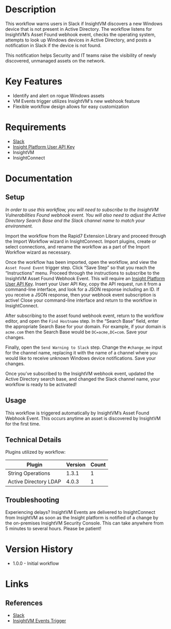 # Description

This workflow warns users in Slack if InsightVM discovers a new Windows device that is not present in Active Directory. The workflow listens for InsightVM’s Asset Found webhook event, checks the operating system, attempts to look up Windows devices in Active Directory, and posts a notification in Slack if the device is not found.

This notification helps Security and IT teams raise the visibility of newly discovered, unmanaged assets on the network.

# Key Features

* Identify and alert on rogue Windows assets
* VM Events trigger utilizes InsightVM's new webhook feature
* Flexible workflow design allows for easy customization

# Requirements

* [Slack](https://insightconnect.help.rapid7.com/docs/configure-slack-for-chatops)
* [Insight Platform User API Key](https://docs.rapid7.com/insight/managing-platform-api-keys#generating-a-user-key)
* InsightVM
* InsightConnect

# Documentation

## Setup

*In order to use this workflow, you will need to subscribe to the InsightVM Vulnerabilities Found webhook event. You will also need to adjust the Active Directory Search Base and the Slack channel name to match your environment.*

Import the workflow from the Rapid7 Extension Library and proceed through the Import Workflow wizard in InsightConnect. Import plugins, create or select connections, and rename the workflow as a part of the Import Workflow wizard as necessary.

Once the workflow has been imported, open the workflow, and view the `Asset Found Event` trigger step. Click “Save Step” so that you reach the “Instructions” menu. Proceed through the instructions to subscribe to the InsightVM Asset Found Webhook Event. This will require an [Insight Platform User API Key](https://docs.rapid7.com/insight/managing-platform-api-keys#generating-a-user-key). Insert your User API Key, copy the API request, run it from a command-line interface, and look for a JSON response including an ID. If you receive a JSON response, then your webhook event subscription is active! Close your command-line interface and return to the workflow in InsightConnect.

After subscribing to the asset found webhook event, return to the workflow editor, and open the `Find Hostname` step. In the “Search Base” field, enter the appropriate Search Base for your domain. For example, if your domain is `acme.com` then the Search Base would be `DC=acme,DC=com`. Save your changes.

Finally, open the `Send Warning to Slack` step. Change the `#change_me` input for the channel name, replacing it with the name of a channel where you would like to receive unknown Windows device notifications. Save your changes.

Once you’ve subscribed to the InsightVM webhook event, updated the Active Directory search base, and changed the Slack channel name, your workflow is ready to be activated!

## Usage

This workflow is triggered automatically by InsightVM’s Asset Found Webhook Event. This occurs anytime an asset is discovered by InsightVM for the first time.

## Technical Details

Plugins utilized by workflow:

|Plugin|Version|Count|
|----|----|--------|
|String Operations|1.3.1|1|
|Active Directory LDAP|4.0.3|1|

## Troubleshooting

Experiencing delays? InsightVM Events are delivered to InsightConnect from InsightVM as soon as the Insight platform is notified of a change by the on-premises InsightVM Security Console. This can take anywhere from 5 minutes to several hours. Please be patient!

# Version History

* 1.0.0 - Initial workflow

# Links

## References

* [Slack](https://slack.com)
* [InsightVM Events Trigger](https://docs.rapid7.com/insightconnect/set-up-an-insightvm-events-trigger)
